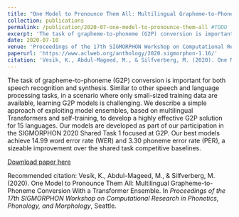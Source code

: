 ```yaml
---
title: "One Model to Pronounce Them All: Multilingual Grapheme-to-Phoneme Conversion With a Transformer Ensemble"
collection: publications
permalink: /publication/2020-07-one-model-to-pronounce-them-all #TODO
excerpt: 'The task of grapheme-to-phoneme (G2P) conversion is important for both speech recognition and synthesis. Similar to other speech and language processing tasks, in a scenario where only small-sized training data are available, learning G2P models is challenging. We describe a simple approach of exploiting model ensembles, based on multilingual Transformers and self-training, to develop a highly effective G2P solution for 15 languages. Our models are developed as part of our participation in the SIGMORPHON 2020 Shared Task 1 focused at G2P. Our best models achieve 14.99 word error rate (WER) and 3.30 phoneme error rate (PER), a sizeable improvement over the shared task competitive baselines.'
date: 2020-07-10
venue: 'Proceedings of the 17th SIGMORPHON Workshop on Computational Research in Phonetics, Phonology, and Morphology'
paperurl: 'https://www.aclweb.org/anthology/2020.sigmorphon-1.16/'
citation: 'Vesik, K., Abdul-Mageed, M., & Silfverberg, M. (2020). One Model to Pronounce Them All: Multilingual Grapheme-to-Phoneme Conversion With a Transformer Ensemble. In <i>Proceedings of the 17th SIGMORPHON Workshop on Computational Research in Phonetics, Phonology, and Morphology</i>, Seattle.'
---
```

The task of grapheme-to-phoneme (G2P) conversion is important for both speech recognition and synthesis. Similar to other speech and language processing tasks, in a scenario where only small-sized training data are available, learning G2P models is challenging. We describe a simple approach of exploiting model ensembles, based on multilingual Transformers and self-training, to develop a highly effective G2P solution for 15 languages. Our models are developed as part of our participation in the SIGMORPHON 2020 Shared Task 1 focused at G2P. Our best models achieve 14.99 word error rate (WER) and 3.30 phoneme error rate (PER), a sizeable improvement over the shared task competitive baselines.

[Download paper here](https://www.aclweb.org/anthology/2020.sigmorphon-1.16.pdf)

Recommended citation: Vesik, K., Abdul-Mageed, M., & Silfverberg, M. (2020). One Model to Pronounce Them All: Multilingual Grapheme-to-Phoneme Conversion With a Transformer Ensemble. In <i>Proceedings of the 17th SIGMORPHON Workshop on Computational Research in Phonetics, Phonology, and Morphology</i>, Seattle.

